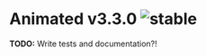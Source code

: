
# Animated v3.3.0 ![stable](https://img.shields.io/badge/stability-stable-4EBA0F.svg?style=flat)

**TODO:** Write tests and documentation?!

